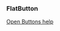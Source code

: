 ### FlatButton

<a href="http://www.material-ui.com/#/components/buttons" target="_blank">Open Buttons help</a>